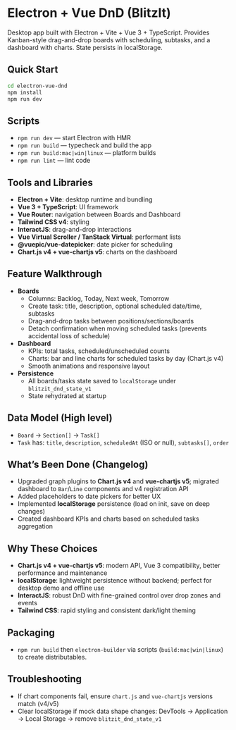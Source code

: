 # Electron + Vue DnD (BlitzIt)

Desktop app built with Electron + Vite + Vue 3 + TypeScript. Provides Kanban-style drag-and-drop boards with scheduling, subtasks, and a dashboard with charts. State persists in localStorage.

## Quick Start

```bash
cd electron-vue-dnd
npm install
npm run dev
```

## Scripts

- `npm run dev` — start Electron with HMR
- `npm run build` — typecheck and build the app
- `npm run build:mac|win|linux` — platform builds
- `npm run lint` — lint code

## Tools and Libraries

- **Electron + Vite**: desktop runtime and bundling
- **Vue 3 + TypeScript**: UI framework
- **Vue Router**: navigation between Boards and Dashboard
- **Tailwind CSS v4**: styling
- **InteractJS**: drag-and-drop interactions
- **Vue Virtual Scroller / TanStack Virtual**: performant lists
- **@vuepic/vue-datepicker**: date picker for scheduling
- **Chart.js v4 + vue-chartjs v5**: charts on the dashboard

## Feature Walkthrough

- **Boards**
  - Columns: Backlog, Today, Next week, Tomorrow
  - Create task: title, description, optional scheduled date/time, subtasks
  - Drag-and-drop tasks between positions/sections/boards
  - Detach confirmation when moving scheduled tasks (prevents accidental loss of schedule)
- **Dashboard**
  - KPIs: total tasks, scheduled/unscheduled counts
  - Charts: bar and line charts for scheduled tasks by day (Chart.js v4)
  - Smooth animations and responsive layout
- **Persistence**
  - All boards/tasks state saved to `localStorage` under `blitzit_dnd_state_v1`
  - State rehydrated at startup

## Data Model (High level)

- `Board` → `Section[]` → `Task[]`
- `Task` has: `title`, `description`, `scheduledAt` (ISO or null), `subtasks[]`, `order`

## What’s Been Done (Changelog)

- Upgraded graph plugins to **Chart.js v4** and **vue-chartjs v5**; migrated dashboard to `Bar`/`Line` components and v4 registration API
- Added placeholders to date pickers for better UX
- Implemented **localStorage** persistence (load on init, save on deep changes)
- Created dashboard KPIs and charts based on scheduled tasks aggregation

## Why These Choices

- **Chart.js v4 + vue-chartjs v5**: modern API, Vue 3 compatibility, better performance and maintenance
- **localStorage**: lightweight persistence without backend; perfect for desktop demo and offline use
- **InteractJS**: robust DnD with fine-grained control over drop zones and events
- **Tailwind CSS**: rapid styling and consistent dark/light theming

## Packaging

- `npm run build` then `electron-builder` via scripts (`build:mac|win|linux`) to create distributables.

## Troubleshooting

- If chart components fail, ensure `chart.js` and `vue-chartjs` versions match (v4/v5)
- Clear localStorage if mock data shape changes: DevTools → Application → Local Storage → remove `blitzit_dnd_state_v1`
